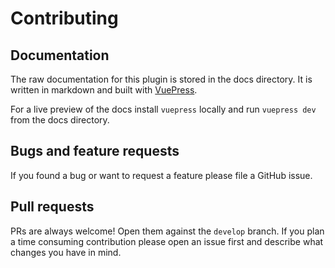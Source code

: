 # Contributing

## Documentation

The raw documentation for this plugin is stored in the docs directory. It is written in markdown and built with 
[VuePress](https://vuepress.vuejs.org/).

For a live preview of the docs install `vuepress` locally and run `vuepress dev` from the docs directory.

## Bugs and feature requests

If you found a bug or want to request a feature please file a GitHub issue.

## Pull requests

PRs are always welcome! Open them against the `develop` branch.
If you plan a time consuming contribution please open an issue first and describe what changes you have in mind. 

